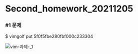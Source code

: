 # Second_homework_20211205

### #1  문제

$ vimgolf put 5f0f5fbe280fbf000c233304



![vim-과제-_1](https://user-images.githubusercontent.com/94053008/144223035-61c4409c-796b-4805-84ea-d5347e4edfa0.gif)




